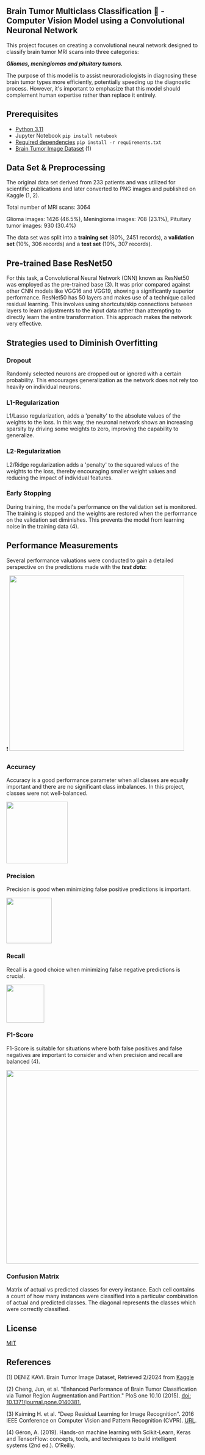 ## Brain Tumor Multiclass Classification :brain: - Computer Vision Model using a Convolutional Neuronal Network

This project focuses on creating a convolutional neural network designed to classify brain tumor MRI scans into three categories:

***Gliomas, meningiomas and pituitary tumors.***

The purpose of this model is to assist neuroradiologists in diagnosing these brain tumor types more efficiently, potentially speeding up the diagnostic process. However, it's important to emphasize that this model should complement human expertise rather than replace it entirely.

## Prerequisites 
- [Python 3.11](https://www.python.org/downloads/release/python-3110/)
- Jupyter Notebook ```pip install notebook ```
- [Required dependencies](https://github.com/KatTiel/brain_tumor_classification_CNN/blob/main/requirements.txt) ```pip install -r requirements.txt ```
- [Brain Tumor Image Dataset](https://www.kaggle.com/datasets/denizkavi1/brain-tumor/data) (1)

## Data Set & Preprocessing
The original data set derived from 233 patients and was utilized for scientific publications and later converted to PNG images and published on Kaggle (1, 2).

Total number of MRI scans: 3064  

Glioma images: 1426 (46.5%), Meningioma images: 708 (23.1%), Pituitary tumor images: 930 (30.4%)  

The data set was split into a **training set** (80%, 2451 records), a **validation set** (10%, 306 records) and a **test set** (10%, 307 records).

## Pre-trained Base ResNet50  
For this task, a Convolutional Neural Network (CNN) known as ResNet50 was employed as the pre-trained base (3). It was prior compared against other CNN models like VGG16 and VGG19, showing a significantly superior performance. 
ResNet50 has 50 layers and makes use of a technique called residual learning. This involves using shortcuts/skip connections between layers to learn adjustments to the input data rather than attempting to directly learn the entire transformation. This approach makes the network very effective.

## Strategies used to Diminish Overfitting
### Dropout
Randomly selected neurons are dropped out or ignored with a certain probability. This encourages generalization as the network does not rely too heavily on individual neurons.

### L1-Regularization
L1/Lasso regularization, adds a 'penalty' to the absolute values of the weights to the loss. In this way, the neuronal network shows an increasing sparsity by driving some weights to zero, improving the capability to generalize.

### L2-Regularization
L2/Ridge regularization adds a 'penalty' to the squared values of the weights to the loss, thereby encouraging smaller weight values and reducing the impact of individual features.

### Early Stopping
During training, the model's performance on the validation set is monitored. The training is stopped and the weights are restored when the performance on the validation set diminishes. This prevents the model from learning noise in the training data (4).

## Performance Measurements
Several performance valuations were conducted to gain a detailed perspective on the predictions made with the ***test data***:


:heavy_exclamation_mark: <img width="458" alt="" src="https://github.com/KatTiel/brain_tumor_classification_CNN/assets/76701992/0bb2c678-8920-4814-b85d-512444f8527e"> 

### Accuracy
Accuracy is a good performance parameter when all classes are equally important and there are no significant class imbalances. In this project, classes were not well-balanced.

<img width="161" alt="" src="https://github.com/KatTiel/stroke_binary_classification_CNN/assets/76701992/7417c4b4-09d8-4dba-bb11-8e9e9dbebc1e">

### Precision
Precision is good when minimizing false positive predictions is important.

<img width="119" alt="" src="https://github.com/KatTiel/stroke_binary_classification_CNN/assets/76701992/af1d55dd-f7a5-4633-95bf-eb81504beeb7">

### Recall
Recall is a good choice when minimizing false negative predictions is crucial.

<img width="99" alt="" src="https://github.com/KatTiel/stroke_binary_classification_CNN/assets/76701992/997983e0-fab6-449d-a330-bf6c128055a6">

### F1-Score 
F1-Score is suitable for situations where both false positives and false negatives are important to consider and when precision and recall are balanced (4).

<img width="506" alt="" src="https://github.com/KatTiel/stroke_binary_classification_CNN/assets/76701992/0efc1f75-eccb-4670-ace2-637573984049">

### Confusion Matrix
Matrix of actual vs predicted classes for every instance. Each cell contains a count of how many instances were classified into a particular combination of actual and predicted classes. The diagonal represents the classes which were correctly classified.

## License
[MIT](https://choosealicense.com/licenses/mit/)

## References 
(1) DENIZ KAVI. Brain Tumor Image Dataset, Retrieved 2/2024 from [Kaggle](https://www.kaggle.com/datasets/denizkavi1/brain-tumor?rvi=1)

(2) Cheng, Jun, et al. "Enhanced Performance of Brain Tumor Classification via Tumor Region Augmentation and Partition." PloS one 10.10 (2015). [doi: 10.1371/journal.pone.0140381.](https://www.ncbi.nlm.nih.gov/pmc/articles/PMC4598126/)


(3) Kaiming H. et al. "Deep Residual Learning for Image Recognition". 2016 IEEE Conference on Computer Vision and Pattern Recognition (CVPR). [URL](https://www.cv-foundation.org/openaccess/content_cvpr_2016/papers/He_Deep_Residual_Learning_CVPR_2016_paper.pdf).

(4) Géron, A. (2019). Hands-on machine learning with Scikit-Learn, Keras and TensorFlow: concepts, tools, and techniques to build intelligent systems (2nd ed.). O’Reilly.
